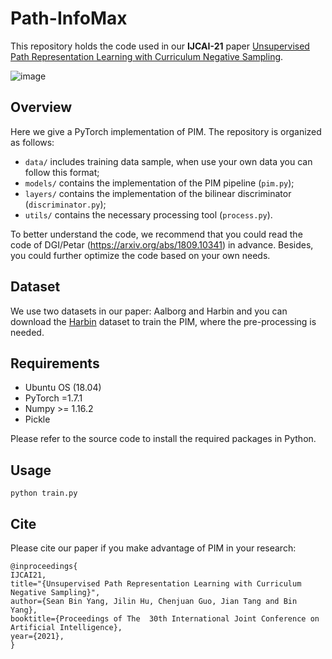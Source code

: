 # Path-InfoMax
This repository holds the code used in our **IJCAI-21** paper [Unsupervised Path Representation Learning with Curriculum Negative Sampling](https://www.ijcai.org/proceedings/2021/0452.pdf).

![image](https://github.com/Sean-Bin-Yang/Path-InfoMax/blob/502ea3a57a578b325b704f50eb9808ee5968b744/Fig1.png)

## Overview
Here we give a PyTorch implementation of PIM. The repository is organized as follows:

- `data/` includes training data sample, when use your own data you can follow this format;
- `models/` contains the implementation of the PIM pipeline (`pim.py`);
- `layers/` contains the implementation of the bilinear discriminator (`discriminator.py`);
- `utils/` contains the necessary processing tool (`process.py`).

To better understand the code, we recommend that you could read the code of DGI/Petar (https://arxiv.org/abs/1809.10341) in advance. Besides, you could further optimize the code based on your own needs.

## Dataset
We use two datasets in our paper: Aalborg and Harbin and you can download the [Harbin](https://drive.google.com/file/d/1tdgarnn28CM01o9hbeKLUiJ1o1lskrqA/view) dataset to train the PIM, where the pre-processing is needed.

## Requirements

  * Ubuntu OS (18.04)
  * PyTorch =1.7.1
  * Numpy >= 1.16.2
  * Pickle

Please refer to the source code to install the required packages in Python.

## Usage

```python train.py```

## Cite
Please cite our paper if you make advantage of PIM in your research:

```
@inproceedings{
IJCAI21,
title="{Unsupervised Path Representation Learning with Curriculum Negative Sampling}",
author={Sean Bin Yang, Jilin Hu, Chenjuan Guo, Jian Tang and Bin Yang},
booktitle={Proceedings of The  30th International Joint Conference on Artificial Intelligence},
year={2021},
}

